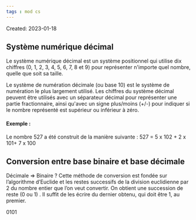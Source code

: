 ```yaml
---
tags : mod cs
---
```

Created: 2023-01-18

## Système numérique décimal

Le système numérique décimal est un système positionnel qui utilise dix chiffres
(0, 1, 2, 3, 4, 5, 6, 7, 8 et 9) pour représenter n'importe quel nombre, quelle que
soit sa taille.

Le système de numération décimale (ou base 10) est le système de numération le
plus largement utilisé.
Les chiffres du système décimal peuvent être utilisés avec un séparateur décimal
pour représenter une partie fractionnaire, ainsi qu'avec un signe plus/moins (+/-)
pour indiquer si le nombre représenté est supérieur ou inférieur à zéro.

#### Exemple :
Le nombre 527 a été construit de la manière suivante :
527 = 5 x 102 + 2 x 101+ 7 x 100

## Conversion entre base binaire et base décimale
Décimale => Binaire
?
Cette méthode de conversion est fondée sur l’algorithme d’Euclide et les restes successifs de la division euclidienne par 2 du nombre entier que l’on veut convertir. On obtient une succession de reste (0 ou 1) . Il suffit de les écrire du dernier obtenu, qui doit être 1, au premier. 

0101